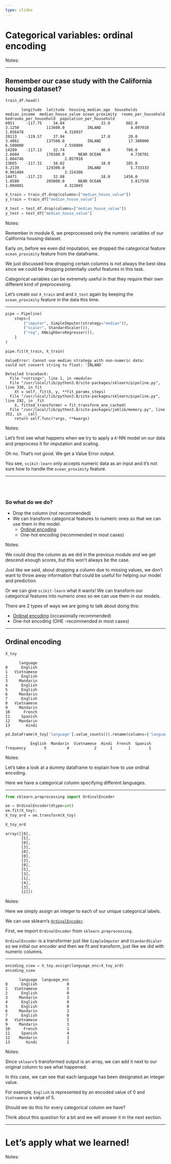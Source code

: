 ```yaml
---
type: slides
---
```


# Categorical variables: ordinal encoding

Notes: <br>

---

## Remember our case study with the California housing dataset?

``` python
train_df.head()
```

```out
       longitude  latitude  housing_median_age  households  median_income  median_house_value ocean_proximity  rooms_per_household  bedrooms_per_household  population_per_household
6051     -117.75     34.04                22.0       602.0         3.1250            113600.0          INLAND             4.897010                1.056478                  4.318937
20113    -119.57     37.94                17.0        20.0         3.4861            137500.0          INLAND            17.300000                6.500000                  2.550000
14289    -117.13     32.74                46.0       708.0         2.6604            170100.0      NEAR OCEAN             4.738701                1.084746                  2.057910
13665    -117.31     34.02                18.0       285.0         5.2139            129300.0          INLAND             5.733333                0.961404                  3.154386
14471    -117.23     32.88                18.0      1458.0         1.8580            205000.0      NEAR OCEAN             3.817558                1.004801                  4.323045
```

``` python
X_train = train_df.drop(columns=["median_house_value"])
y_train = train_df["median_house_value"]

X_test = test_df.drop(columns=["median_house_value"])
y_test = test_df["median_house_value"]
```

Notes:

Remember in module 6, we preprocessed only the numeric variables of our
California housing dataset.

Early on, before we even did imputation, we dropped the categorical
feature `ocean_proximity` feature from the dataframe.

We just discussed how dropping certain columns is not always the best
idea since we could be dropping potentially useful features in this
task.

Categorical variables can be extremely useful in that they require their
own different kind of preprocessing.

Let’s create our `X_train` and and `X_test` again by keeping the
`ocean_proximity` feature in the data this time.

---

``` python
pipe = Pipeline(
    steps=[
        ("imputer", SimpleImputer(strategy="median")),
        ("scaler", StandardScaler()),
        ("reg", KNeighborsRegressor()),
    ]
)
```

``` python
pipe.fit(X_train, X_train)
```

``` out
ValueError: Cannot use median strategy with non-numeric data:
could not convert string to float: 'INLAND'

Detailed traceback: 
  File "<string>", line 1, in <module>
  File "/usr/local/lib/python3.8/site-packages/sklearn/pipeline.py", line 330, in fit
    Xt = self._fit(X, y, **fit_params_steps)
  File "/usr/local/lib/python3.8/site-packages/sklearn/pipeline.py", line 292, in _fit
    X, fitted_transformer = fit_transform_one_cached(
  File "/usr/local/lib/python3.8/site-packages/joblib/memory.py", line 352, in __call__
    return self.func(*args, **kwargs)
```

Notes:

Let’s first see what happens when we try to apply a 𝑘-NN model on our
data and preprocess it for imputation and scaling.

Oh no. That’s not good. We get a Value Error output.

You see, `scikit-learn` only accepts numeric data as an input and it’s
not sure how to handle the `ocean_proximity` feature.

---

<br> <br>

### So what do we do?

  - Drop the column (not recommended)
  - We can transform categorical features to numeric ones so that we can
    use them in the model.
      - <a href="https://scikit-learn.org/stable/modules/generated/sklearn.preprocessing.OrdinalEncoder.html" target="_blank">Ordinal
        encoding</a>
      - One-hot encoding (recommended in most cases)

Notes:

We could drop the column as we did in the previous module and we get
descend enough scores, but this won’t always be the case.

Just like we said, about dropping a column due to missing values, we
don’t want to throw away information that could be useful for helping
our model and prediction.

Or we can give `scikit-learn` what it wants\! We can transform our
categorical features into numeric ones so we can use them in our models.

There are 2 types of ways we are going to talk about doing this:

  - <a href="https://scikit-learn.org/stable/modules/generated/sklearn.preprocessing.OrdinalEncoder.html" target="_blank">Ordinal
    encoding</a> (occasionally recommended)
  - One-hot encoding (OHE -recommended in most cases)

---

## Ordinal encoding

``` python
X_toy
```

```out
      language
0      English
1   Vietnamese
2      English
3     Mandarin
4      English
5      English
6     Mandarin
7      English
8   Vietnamese
9     Mandarin
10      French
11     Spanish
12    Mandarin
13       Hindi
```

``` python
pd.DataFrame(X_toy['language'].value_counts()).rename(columns={'language': 'frequency'}).T
```

```out
           English  Mandarin  Vietnamese  Hindi  French  Spanish
frequency        5         4           2      1       1        1
```

Notes:

Let’s take a look at a dummy dataframe to explain how to use ordinal
encoding.

Here we have a categorical column specifying different languages.

---

``` python
from sklearn.preprocessing import OrdinalEncoder

oe = OrdinalEncoder(dtype=int)
oe.fit(X_toy);
X_toy_ord = oe.transform(X_toy)

X_toy_ord
```

```out
array([[0],
       [5],
       [0],
       [3],
       [0],
       [0],
       [3],
       [0],
       [5],
       [3],
       [1],
       [4],
       [3],
       [2]])
```

Notes:

Here we simply assign an integer to each of our unique categorical
labels.

We can use sklearn’s
<a href="https://scikit-learn.org/stable/modules/generated/sklearn.preprocessing.OrdinalEncoder.html" target="_blank">`OrdinalEncoder`</a>.

First, we import `OrdinalEncoder` from `sklearn.preprocessing`.

`OrdinalEncoder` is a transformer just like `SimpleImputer` and
`StandardScaler` so we initial our encoder and then we fit and
transform, just like we did with numeric columns.

---

``` python
encoding_view = X_toy.assign(language_enc=X_toy_ord)
encoding_view
```

```out
      language  language_enc
0      English             0
1   Vietnamese             5
2      English             0
3     Mandarin             3
4      English             0
5      English             0
6     Mandarin             3
7      English             0
8   Vietnamese             5
9     Mandarin             3
10      French             1
11     Spanish             4
12    Mandarin             3
13       Hindi             2
```

Notes:

Since `sklearn`’s transformed output is an array, we can add it next to
our original column to see what happened.

In this case, we can see that each language has been designated an
integer value.

For example, `English` is represented by an encoded value of 0 and
`Vietnamese` a value of 5.

Should we do this for every categorical column we have?

Think about this question for a bit and we will answer it in the next
section.

---

# Let’s apply what we learned\!

Notes: <br>
